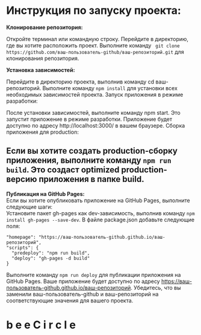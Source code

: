 # Инструкция по запуску проекта:

__Клонирование репозитория:__

Откройте терминал или командную строку.
Перейдите в директорию, где вы хотите расположить проект.
Выполните команду `` git clone https://github.com/ваш-пользователь-github/ваш-репозиторий.git`` для клонирования репозитория.

__Установка зависимостей:__

Перейдите в директорию проекта, выполнив команду cd ваш-репозиторий.
Выполните команду ``npm install`` для установки всех необходимых зависимостей проекта.
Запуск приложения в режиме разработки:

После установки зависимостей, выполните команду npm start.
Это запустит приложение в режиме разработки.
Приложение будет доступно по адресу http://localhost:3000/ в вашем браузере.
Сборка приложения для production:

Если вы хотите создать production-сборку приложения, выполните команду ``npm run build``.
Это создаст optimized production-версию приложения в папке build.
---
__Публикация на GitHub Pages:__<br/>
Если вы хотите опубликовать приложение на GitHub Pages, выполните следующие шаги:<br/>
Установите пакет gh-pages как dev-зависимость, выполнив команду ``npm install gh-pages --save-dev``.
В файле package.json добавьте следующие поля:
<br/>
```
"homepage": "https://ваш-пользователь-github.github.io/ваш-репозиторий",
"scripts": {
  "predeploy": "npm run build",
  "deploy": "gh-pages -d build"
}
```
Выполните команду `npm run deploy` для публикации приложения на GitHub Pages.
Ваше приложение будет доступно по адресу <https://ваш-пользователь-github.github.io/ваш-репозиторий>.
Убедитесь, что вы заменили ваш-пользователь-github и ваш-репозиторий на соответствующие значения для вашего проекта.<br/>
#   b e e C i r c l e 
 
 
